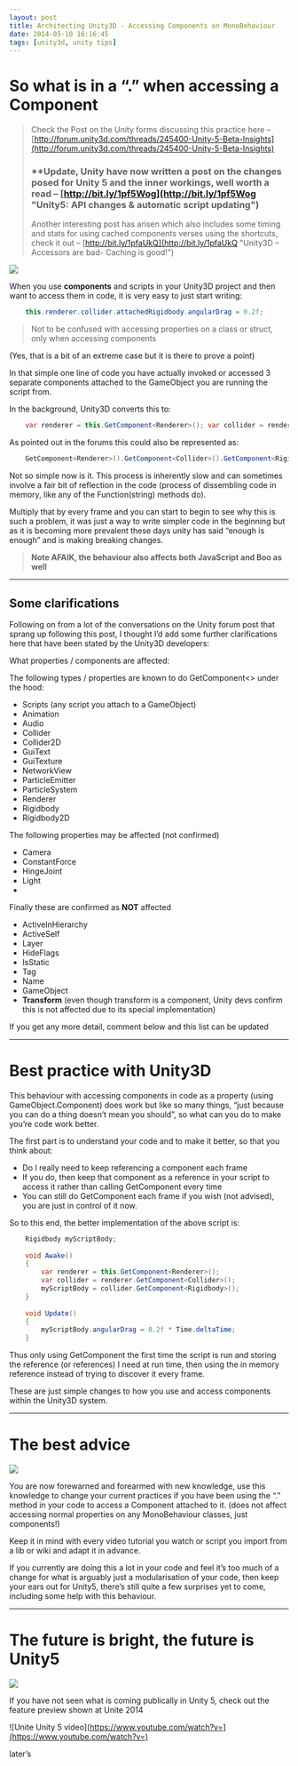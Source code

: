 ```yaml
---
layout: post
title: Architecting Unity3D - Accessing Components on MonoBehaviour
date: 2014-05-10 16:16:45
tags: [unity3d, unity tips]
---
```


#  So what is in a “.” when accessing a Component

> Check the Post on the Unity forms discussing this practice here – [http://forum.unity3d.com/threads/245400-Unity-5-Beta-Insights](http://forum.unity3d.com/threads/245400-Unity-5-Beta-Insights)
> 
> ### \*\*Update, Unity have now written a post on the changes posed for Unity 5 and the inner workings, well worth a read – [http://bit.ly/1pf5Wog](http://bit.ly/1pf5Wog "Unity5: API changes & automatic script updating")
> 
> Another interesting post has arisen which also includes some timing and stats for using cached components verses using the shortcuts, check it out – [http://bit.ly/1pfaUkQ](http://bit.ly/1pfaUkQ "Unity3D – Accessors are bad- Caching is good!")

![](http://i1.livememe.com/xwe6kn.jpg)

When you use **components** and scripts in your Unity3D project and then want to access them in code, it is very easy to just start writing:

```csharp
    this.renderer.collider.attachedRigidbody.angularDrag = 0.2f;
```

> Not to be confused with accessing properties on a class or struct, only when accessing components

(Yes, that is a bit of an extreme case but it is there to prove a point)

In that simple one line of code you have actually invoked or accessed 3 separate components attached to the GameObject you are running the script from.

In the background, Unity3D converts this to:

```csharp
    var renderer = this.GetComponent<Renderer>(); var collider = renderer.GetComponent<Collider>(); var ridgedBody = collider.GetComponent<Rigidbody>(); ridgedBody.angularDrag = 0.2f;
```

As pointed out in the forums this could also be represented as:

```csharp
    GetComponent<Renderer>().GetComponent<Collider>().GetComponent<Rigidbody>().angularDrag = 0.2f;
```

Not so simple now is it.  This process is inherently slow and can sometimes involve a fair bit of reflection in the code (process of dissembling code in memory, like any of the Function(string) methods do).

Multiply that by every frame and you can start to begin to see why this is such a problem, it was just a way to write simpler code in the beginning but as it is becoming more prevalent these days unity has said “enough is enough” and is making breaking changes.

> **Note AFAIK, the behaviour also affects both JavaScript and Boo as well**

* * *

## Some clarifications

Following on from a lot of the conversations on the Unity forum post that sprang up following this post, I thought I’d add some further clarifications here that have been stated by the Unity3D developers:

What properties / components are affected:

The following types / properties are known to do GetComponent<> under the hood:

- Scripts (any script you attach to a GameObject)
- Animation
- Audio
- Collider
- Collider2D
- GuiText
- GuiTexture
- NetworkView
- ParticleEmitter
- ParticleSystem
- Renderer
- Rigidbody
- Rigidbody2D

The following properties may be affected (not confirmed)

- Camera
- ConstantForce
- HingeJoint
- Light
- 

Finally these are confirmed as **NOT** affected

- ActiveInHierarchy
- ActiveSelf
- Layer
- HideFlags
- IsStatic
- Tag
- Name
- GameObject
- **Transform** (even though transform is a component, Unity devs confirm this is not affected due to its special implementation)

If you get any more detail, comment below and this list can be updated

* * *

# Best practice with Unity3D

This behaviour with accessing components in code as a property (using GameObject.Component) does work but like so many things, “just because you can do a thing doesn’t mean you should”, so what can you do to make you’re code work better.

The first part is to understand your code and to make it better, so that you think about:

- Do I really need to keep referencing a component each frame
- If you do, then keep that component as a reference in your script to access it rather than calling GetComponent every time
- You can still do GetComponent each frame if you wish (not advised), you are just in control of it now.

So to this end, the better implementation of the above script is:

```csharp
    Rigidbody myScriptBody; 
	
	void Awake() 
	{     
		var renderer = this.GetComponent<Renderer>();
		var collider = renderer.GetComponent<Collider>();
		myScriptBody = collider.GetComponent<Rigidbody>();
	} 
	
	void Update() 
	{     
		myScriptBody.angularDrag = 0.2f * Time.deltaTime; 
	}
```

Thus only using GetComponent the first time the script is run and storing the reference (or references) I need at run time, then using the in memory reference instead of trying to discover it every frame.

These are just simple changes to how you use and access components within the Unity3D system.

* * *

# The best advice

![](http://www.chfi.com/files/advice-guys.jpg)

You are now forewarned and forearmed with new knowledge, use this knowledge to change your current practices if you have been using the “.” method in your code to access a Component attached to it. (does not affect accessing normal properties on any MonoBehaviour classes, just components!)

Keep it in mind with every video tutorial you watch or script you import from a lib or wiki and adapt it in advance.

If you currently are doing this a lot in your code and feel it’s too much of a change for what is arguably just a modularisation of your code, then keep your ears out for Unity5, there’s still quite a few surprises yet to come, including some help with this behaviour.

* * *

# The future is bright, the future is Unity5

![](http://i0.wp.com/habrastorage.org/getpro/habr/post_images/597/909/b1b/597909b1b54d88efcbb74c702645330d.png?resize=600%2C263)

If you have not seen what is coming publically in Unity 5, check out the feature preview shown at Unite 2014

![Unite Unity 5 video](https://www.youtube.com/watch?v=](https://www.youtube.com/watch?v=)

later’s

